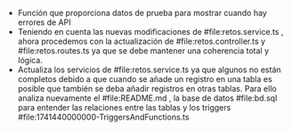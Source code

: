 - Función que proporciona datos de prueba para mostrar cuando hay errores de API
- Teniendo en cuenta las nuevas modificaciones de #file:retos.service.ts  , ahora procedemos con la actualización de #file:retos.controller.ts y #file:retos.routes.ts ya que se debe mantener una coherencia total y lógica.
- Actualiza los servicios de #file:retos.service.ts ya que algunos no están completos debido a que cuando se añade un registro en una tabla es posible que también se deba añadir registros en otras tablas. Para ello analiza nuevamente el #file:README.md , la base de datos #file:bd.sql para entender las relaciones entre las tablas y los triggers #file:1741440000000-TriggersAndFunctions.ts 